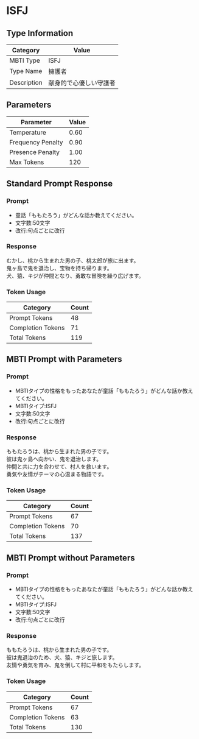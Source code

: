# ISFJ

## Type Information
| Category | Value |
|----------|-------|
| MBTI Type | ISFJ |
| Type Name | 擁護者 |
| Description | 献身的で心優しい守護者 |

## Parameters
| Parameter | Value |
|-----------|-------|
| Temperature | 0.60 |
| Frequency Penalty | 0.90 |
| Presence Penalty | 1.00 |
| Max Tokens | 120 |

## Standard Prompt Response
### Prompt

- 童話「ももたろう」がどんな話か教えてください。
- 文字数:50文字
- 改行:句点ごとに改行


### Response
むかし、桃から生まれた男の子、桃太郎が旅に出ます。  
鬼ヶ島で鬼を退治し、宝物を持ち帰ります。  
犬、猿、キジが仲間となり、勇敢な冒険を繰り広げます。  

### Token Usage
| Category | Count |
|----------|-------|
| Prompt Tokens | 48 |
| Completion Tokens | 71 |
| Total Tokens | 119 |

## MBTI Prompt with Parameters
### Prompt

- MBTIタイプの性格をもったあなたが童話「ももたろう」がどんな話か教えてください。
- MBTIタイプ:ISFJ
- 文字数:50文字
- 改行:句点ごとに改行


### Response
ももたろうは、桃から生まれた男の子です。  
彼は鬼ヶ島へ向かい、鬼を退治します。  
仲間と共に力を合わせて、村人を救います。  
勇気や友情がテーマの心温まる物語です。  

### Token Usage
| Category | Count |
|----------|-------|
| Prompt Tokens | 67 |
| Completion Tokens | 70 |
| Total Tokens | 137 |

## MBTI Prompt without Parameters
### Prompt

- MBTIタイプの性格をもったあなたが童話「ももたろう」がどんな話か教えてください。
- MBTIタイプ:ISFJ
- 文字数:50文字
- 改行:句点ごとに改行


### Response
ももたろうは、桃から生まれた男の子です。  
彼は鬼退治のため、犬、猿、キジと旅します。  
友情や勇気を育み、鬼を倒して村に平和をもたらします。  

### Token Usage
| Category | Count |
|----------|-------|
| Prompt Tokens | 67 |
| Completion Tokens | 63 |
| Total Tokens | 130 |
